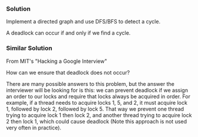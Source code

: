 ### Solution

Implement a directed graph and use DFS/BFS to detect a cycle.

A deadlock can occur if and only if we find a cycle.

### Similar Solution

From MIT's "Hacking a Google Interview"

How can we ensure that deadlock does not occur?

There are many possible answers to this problem, but the answer the interviewer will be looking for is this: we can prevent deadlock if we assign an order to our locks and require that locks always be acquired in order. For example, if a thread needs to acquire locks 1, 5, and 2, it must acquire lock 1, followed by lock 2, followed by lock 5. That way we prevent one thread trying to acquire lock 1 then lock 2, and another thread trying to acquire lock 2 then lock 1, which could cause deadlock (Note this approach is not used very often in practice).
